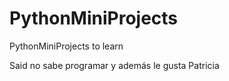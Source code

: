 # PythonMiniProjects
PythonMiniProjects to learn


Said no sabe programar y además le gusta Patricia
